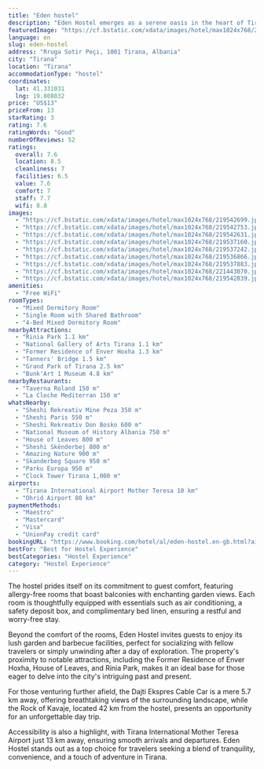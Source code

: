 ```yaml
---
title: "Eden hostel"
description: "Eden Hostel emerges as a serene oasis in the heart of Tirana, offering travelers a unique blend of comfort and convenience."
featuredImage: "https://cf.bstatic.com/xdata/images/hotel/max1024x768/219542699.jpg?k=d4b0e34bbeaa79caa20e70550f82cf851bde17f4887890e9c10724ed35011655&o=&hp=1"
language: en
slug: eden-hostel
address: "Rruga Sotir Peçi, 1001 Tirana, Albania"
city: "Tirana"
location: "Tirana"
accommodationType: "hostel"
coordinates:
  lat: 41.331031
  lng: 19.808832
price: "US$13"
priceFrom: 13
starRating: 3
rating: 7.6
ratingWords: "Good"
numberOfReviews: 52
ratings:
  overall: 7.6
  location: 8.5
  cleanliness: 7
  facilities: 6.5
  value: 7.6
  comfort: 7
  staff: 7.7
  wifi: 8.8
images:
  - "https://cf.bstatic.com/xdata/images/hotel/max1024x768/219542699.jpg?k=d4b0e34bbeaa79caa20e70550f82cf851bde17f4887890e9c10724ed35011655&o=&hp=1"
  - "https://cf.bstatic.com/xdata/images/hotel/max1024x768/219542753.jpg?k=09992aea45df3d37633fe66a9c4d7ac11452ed8f4119f85050c195f403ee85fa&o=&hp=1"
  - "https://cf.bstatic.com/xdata/images/hotel/max1024x768/219542631.jpg?k=fe8501a626e80368b5c1a3dd2c48e30f5c893d595eb3002af8119ae56a718027&o=&hp=1"
  - "https://cf.bstatic.com/xdata/images/hotel/max1024x768/219537160.jpg?k=eebfe46a1e71118951b127d2ccafb7c7481cf0efc3d6962e1de8f9255f2ef8d5&o=&hp=1"
  - "https://cf.bstatic.com/xdata/images/hotel/max1024x768/219537242.jpg?k=ed0b55ba86d9cf3203ce6a7bd332818a99afe533c6040ec33205d87c38d02669&o=&hp=1"
  - "https://cf.bstatic.com/xdata/images/hotel/max1024x768/219536866.jpg?k=7a30ef572039c554a19efd24edf82000949ccfe75cd6045f0801717fadf94d9f&o=&hp=1"
  - "https://cf.bstatic.com/xdata/images/hotel/max1024x768/219537883.jpg?k=6123cc4563a09591b57cfe194cf987f1302f8031fadfe3ac0efd02672ace6cf0&o=&hp=1"
  - "https://cf.bstatic.com/xdata/images/hotel/max1024x768/221443070.jpg?k=040a2da0a8b4cdb5b33aa355bff0795962b5d7d449df1e45d460b6c5ad06c3ed&o=&hp=1"
  - "https://cf.bstatic.com/xdata/images/hotel/max1024x768/219542839.jpg?k=0c8a71437fda7137192661c85367952968e4f8679a5b0ce15ccab3b0a92ffb16&o=&hp=1"
amenities:
  - "Free WiFi"
roomTypes:
  - "Mixed Dormitory Room"
  - "Single Room with Shared Bathroom"
  - "4-Bed Mixed Dormitory Room"
nearbyAttractions:
  - "Rinia Park 1.1 km"
  - "National Gallery of Arts Tirana 1.1 km"
  - "Former Residence of Enver Hoxha 1.3 km"
  - "Tanners' Bridge 1.5 km"
  - "Grand Park of Tirana 2.5 km"
  - "Bunk'Art 1 Museum 4.8 km"
nearbyRestaurants:
  - "Taverna Roland 150 m"
  - "La Cloche Mediterran 150 m"
whatsNearby:
  - "Sheshi Rekreativ Mine Peza 350 m"
  - "Sheshi Paris 550 m"
  - "Sheshi Rekreativ Don Bosko 600 m"
  - "National Museum of History Albania 750 m"
  - "House of Leaves 800 m"
  - "Sheshi Skënderbej 800 m"
  - "Amazing Nature 900 m"
  - "Skanderbeg Square 950 m"
  - "Parku Europa 950 m"
  - "Clock Tower Tirana 1,000 m"
airports:
  - "Tirana International Airport Mother Teresa 10 km"
  - "Ohrid Airport 80 km"
paymentMethods:
  - "Maestro"
  - "Mastercard"
  - "Visa"
  - "UnionPay credit card"
bookingURL: "https://www.booking.com/hotel/al/eden-hostel.en-gb.html?aid=8035640"
bestFor: "Best for Hostel Experience"
bestCategories: "Hostel Experience"
category: "Hostel Experience"
---
```


The hostel prides itself on its commitment to guest comfort, featuring allergy-free rooms that boast balconies with enchanting garden views. Each room is thoughtfully equipped with essentials such as air conditioning, a safety deposit box, and complimentary bed linen, ensuring a restful and worry-free stay.

Beyond the comfort of the rooms, Eden Hostel invites guests to enjoy its lush garden and barbecue facilities, perfect for socializing with fellow travelers or simply unwinding after a day of exploration. The property's proximity to notable attractions, including the Former Residence of Enver Hoxha, House of Leaves, and Rinia Park, makes it an ideal base for those eager to delve into the city's intriguing past and present.

For those venturing further afield, the Dajti Ekspres Cable Car is a mere 5.7 km away, offering breathtaking views of the surrounding landscape, while the Rock of Kavaje, located 42 km from the hostel, presents an opportunity for an unforgettable day trip.

Accessibility is also a highlight, with Tirana International Mother Teresa Airport just 13 km away, ensuring smooth arrivals and departures. Eden Hostel stands out as a top choice for travelers seeking a blend of tranquility, convenience, and a touch of adventure in Tirana.